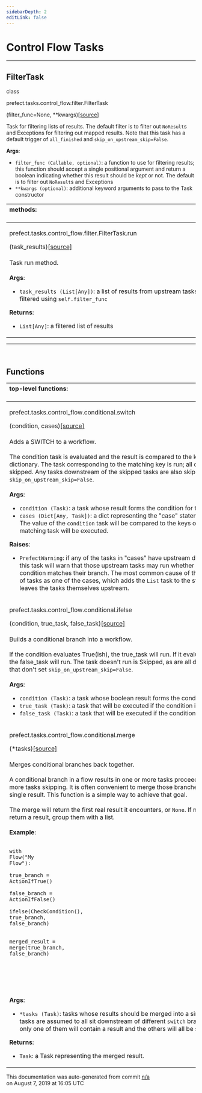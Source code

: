 ```yaml
---
sidebarDepth: 2
editLink: false
---
```

# Control Flow Tasks
---
 ## FilterTask
 <div class='class-sig' id='prefect-tasks-control-flow-filter-filtertask'><p class="prefect-sig">class </p><p class="prefect-class">prefect.tasks.control_flow.filter.FilterTask</p>(filter_func=None, **kwargs)<span class="source"><a href="https://github.com/PrefectHQ/prefect/blob/master/src/prefect/tasks/control_flow/filter.py#L10">[source]</a></span></div>

Task for filtering lists of results.  The default filter is to filter out `NoResult`s and Exceptions for filtering out mapped results.  Note that this task has a default trigger of `all_finished` and `skip_on_upstream_skip=False`.

**Args**:     <ul class="args"><li class="args">`filter_func (Callable, optional)`: a function to use for filtering         results; this function should accept a single positional argument and return a boolean         indicating whether this result should be _kept_ or not.  The default is         to filter out `NoResult`s and Exceptions     </li><li class="args">`**kwargs (optional)`: additional keyword arguments to pass to the Task         constructor</li></ul>

|methods: &nbsp;&nbsp;&nbsp;&nbsp;&nbsp;&nbsp;&nbsp;&nbsp;&nbsp;&nbsp;&nbsp;&nbsp;&nbsp;&nbsp;&nbsp;&nbsp;&nbsp;&nbsp;&nbsp;&nbsp;&nbsp;&nbsp;&nbsp;&nbsp;&nbsp;&nbsp;&nbsp;&nbsp;&nbsp;&nbsp;&nbsp;&nbsp;&nbsp;&nbsp;&nbsp;&nbsp;&nbsp;&nbsp;&nbsp;&nbsp;&nbsp;&nbsp;&nbsp;&nbsp;&nbsp;&nbsp;&nbsp;&nbsp;&nbsp;&nbsp;&nbsp;&nbsp;&nbsp;&nbsp;&nbsp;&nbsp;&nbsp;&nbsp;&nbsp;&nbsp;&nbsp;&nbsp;&nbsp;&nbsp;&nbsp;&nbsp;&nbsp;&nbsp;&nbsp;&nbsp;&nbsp;&nbsp;&nbsp;&nbsp;&nbsp;&nbsp;&nbsp;&nbsp;&nbsp;&nbsp;&nbsp;&nbsp;&nbsp;&nbsp;&nbsp;&nbsp;&nbsp;&nbsp;&nbsp;&nbsp;&nbsp;&nbsp;&nbsp;&nbsp;&nbsp;&nbsp;&nbsp;&nbsp;&nbsp;&nbsp;&nbsp;&nbsp;&nbsp;&nbsp;&nbsp;&nbsp;&nbsp;&nbsp;&nbsp;&nbsp;&nbsp;&nbsp;&nbsp;&nbsp;&nbsp;&nbsp;&nbsp;&nbsp;&nbsp;&nbsp;&nbsp;&nbsp;&nbsp;&nbsp;&nbsp;&nbsp;&nbsp;&nbsp;&nbsp;&nbsp;&nbsp;&nbsp;&nbsp;&nbsp;&nbsp;&nbsp;&nbsp;&nbsp;&nbsp;&nbsp;&nbsp;&nbsp;&nbsp;&nbsp;&nbsp;&nbsp;&nbsp;&nbsp;&nbsp;&nbsp;|
|:----|
 | <div class='method-sig' id='prefect-tasks-control-flow-filter-filtertask-run'><p class="prefect-class">prefect.tasks.control_flow.filter.FilterTask.run</p>(task_results)<span class="source"><a href="https://github.com/PrefectHQ/prefect/blob/master/src/prefect/tasks/control_flow/filter.py#L33">[source]</a></span></div>
<p class="methods">Task run method.<br><br>**Args**:     <ul class="args"><li class="args">`task_results (List[Any])`: a list of results from upstream tasks,         which will be filtered using `self.filter_func`</li></ul>**Returns**:     <ul class="args"><li class="args">`List[Any]`: a filtered list of results</li></ul></p>|

---
<br>


## Functions
|top-level functions: &nbsp;&nbsp;&nbsp;&nbsp;&nbsp;&nbsp;&nbsp;&nbsp;&nbsp;&nbsp;&nbsp;&nbsp;&nbsp;&nbsp;&nbsp;&nbsp;&nbsp;&nbsp;&nbsp;&nbsp;&nbsp;&nbsp;&nbsp;&nbsp;&nbsp;&nbsp;&nbsp;&nbsp;&nbsp;&nbsp;&nbsp;&nbsp;&nbsp;&nbsp;&nbsp;&nbsp;&nbsp;&nbsp;&nbsp;&nbsp;&nbsp;&nbsp;&nbsp;&nbsp;&nbsp;&nbsp;&nbsp;&nbsp;&nbsp;&nbsp;&nbsp;&nbsp;&nbsp;&nbsp;&nbsp;&nbsp;&nbsp;&nbsp;&nbsp;&nbsp;&nbsp;&nbsp;&nbsp;&nbsp;&nbsp;&nbsp;&nbsp;&nbsp;&nbsp;&nbsp;&nbsp;&nbsp;&nbsp;&nbsp;&nbsp;&nbsp;&nbsp;&nbsp;&nbsp;&nbsp;&nbsp;&nbsp;&nbsp;&nbsp;&nbsp;&nbsp;&nbsp;&nbsp;&nbsp;&nbsp;&nbsp;&nbsp;&nbsp;&nbsp;&nbsp;&nbsp;&nbsp;&nbsp;&nbsp;&nbsp;&nbsp;&nbsp;&nbsp;&nbsp;&nbsp;&nbsp;&nbsp;&nbsp;&nbsp;&nbsp;&nbsp;&nbsp;&nbsp;&nbsp;&nbsp;&nbsp;&nbsp;&nbsp;&nbsp;&nbsp;&nbsp;&nbsp;&nbsp;&nbsp;&nbsp;&nbsp;&nbsp;&nbsp;&nbsp;&nbsp;&nbsp;&nbsp;&nbsp;&nbsp;&nbsp;&nbsp;&nbsp;&nbsp;&nbsp;&nbsp;&nbsp;&nbsp;&nbsp;&nbsp;&nbsp;&nbsp;&nbsp;&nbsp;&nbsp;&nbsp;|
|:----|
 | <div class='method-sig' id='prefect-tasks-control-flow-conditional-switch'><p class="prefect-class">prefect.tasks.control_flow.conditional.switch</p>(condition, cases)<span class="source"><a href="https://github.com/PrefectHQ/prefect/blob/master/src/prefect/tasks/control_flow/conditional.py#L51">[source]</a></span></div>
<p class="methods">Adds a SWITCH to a workflow.<br><br>The condition task is evaluated and the result is compared to the keys of the cases dictionary. The task corresponding to the matching key is run; all other tasks are skipped. Any tasks downstream of the skipped tasks are also skipped unless they set `skip_on_upstream_skip=False`.<br><br>**Args**:     <ul class="args"><li class="args">`condition (Task)`: a task whose result forms the condition for the switch     </li><li class="args">`cases (Dict[Any, Task])`: a dict representing the "case" statements of the switch.         The value of the `condition` task will be compared to the keys of this dict, and         the matching task will be executed.</li></ul>**Raises**:     <ul class="args"><li class="args">`PrefectWarning`: if any of the tasks in "cases" have upstream dependencies,         then this task will warn that those upstream tasks may run whether or not the switch condition matches their branch. The most common cause of this         is passing a list of tasks as one of the cases, which adds the `List` task         to the switch condition but leaves the tasks themselves upstream.</li></ul></p>|
 | <div class='method-sig' id='prefect-tasks-control-flow-conditional-ifelse'><p class="prefect-class">prefect.tasks.control_flow.conditional.ifelse</p>(condition, true_task, false_task)<span class="source"><a href="https://github.com/PrefectHQ/prefect/blob/master/src/prefect/tasks/control_flow/conditional.py#L96">[source]</a></span></div>
<p class="methods">Builds a conditional branch into a workflow.<br><br>If the condition evaluates True(ish), the true_task will run. If it evaluates False(ish), the false_task will run. The task doesn't run is Skipped, as are all downstream tasks that don't set `skip_on_upstream_skip=False`.<br><br>**Args**:     <ul class="args"><li class="args">`condition (Task)`: a task whose boolean result forms the condition for the ifelse     </li><li class="args">`true_task (Task)`: a task that will be executed if the condition is True     </li><li class="args">`false_task (Task)`: a task that will be executed if the condition is False</li></ul></p>|
 | <div class='method-sig' id='prefect-tasks-control-flow-conditional-merge'><p class="prefect-class">prefect.tasks.control_flow.conditional.merge</p>(*tasks)<span class="source"><a href="https://github.com/PrefectHQ/prefect/blob/master/src/prefect/tasks/control_flow/conditional.py#L113">[source]</a></span></div>
<p class="methods">Merges conditional branches back together.<br><br>A conditional branch in a flow results in one or more tasks proceeding and one or more tasks skipping. It is often convenient to merge those branches back into a single result. This function is a simple way to achieve that goal.<br><br>The merge will return the first real result it encounters, or `None`. If multiple tasks might return a result, group them with a list.<br><br>**Example**:     <br><pre class="language-python"><code class="language-python">    <span class="token keyword">with</span> Flow<span class="token punctuation">(</span><span class="token string">"</span><span class="token string">My Flow</span><span class="token string">"</span><span class="token punctuation">)</span><span class="token punctuation">:</span><br>        true_branch <span class="token operator">=</span> ActionIfTrue<span class="token punctuation">(</span><span class="token punctuation">)</span><br>        false_branch <span class="token operator">=</span> ActionIfFalse<span class="token punctuation">(</span><span class="token punctuation">)</span><br>        ifelse<span class="token punctuation">(</span>CheckCondition<span class="token punctuation">(</span><span class="token punctuation">)</span><span class="token punctuation">,</span> true_branch<span class="token punctuation">,</span> false_branch<span class="token punctuation">)</span><br><br>        merged_result <span class="token operator">=</span> merge<span class="token punctuation">(</span>true_branch<span class="token punctuation">,</span> false_branch<span class="token punctuation">)</span><br>    <br></code></pre><br><br><br>**Args**:     <ul class="args"><li class="args">`*tasks (Task)`: tasks whose results should be merged into a single result. The tasks are         assumed to all sit downstream of different `switch` branches, such that only         one of them will contain a result and the others will all be skipped.</li></ul>**Returns**:     <ul class="args"><li class="args">`Task`: a Task representing the merged result.</li></ul></p>|

<p class="auto-gen">This documentation was auto-generated from commit <a href='https://github.com/PrefectHQ/prefect/commit/n/a'>n/a</a> </br>on August 7, 2019 at 16:05 UTC</p>